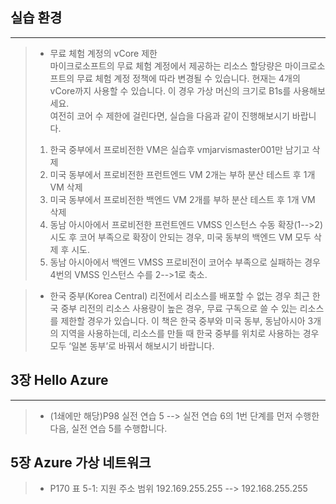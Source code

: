## 실습 환경
-----------
>+ 무료 체험 계정의 vCore 제한  
마이크로소프트의 무료 체험 계정에서 제공하는 리소스 할당량은 마이크로소프트의 무료 체험 계정 정책에 따라 변경될 수 있습니다.
현재는 4개의 vCore까지 사용할 수 있습니다. 이 경우 가상 머신의 크기로 B1s를 사용해보세요.  
여전히 코어 수 제한에 걸린다면, 실습을 다음과 같이 진행해보시기 바랍니다.  
>1. 한국 중부에서 프로비전한 VM은 실습후 vmjarvismaster001만 남기고 삭제
>2. 미국 동부에서 프로비전한 프런트엔드 VM 2개는 부하 분산 테스트 후 1개 VM 삭제
>3. 미국 동부에서 프로비전한 백엔드 VM 2개를 부하 분산 테스트 후 1개 VM 삭제
>4. 동남 아시아에서 프로비전한 프런트엔드 VMSS 인스턴스 수동 확장(1-->2) 시도 후 코어 부족으로 확장이 안되는 경우, 미국 동부의 백엔드 VM 모두 삭제 후 시도.
>5. 동남 아시아에서 백엔드 VMSS 프로비전이 코어수 부족으로 실패하는 경우 4번의 VMSS 인스턴스 수를 2-->1로 축소.

>+ 한국 중부(Korea Central) 리전에서 리소스를 배포할 수 없는 경우 
최근 한국 중부 리전의 리소스 사용량이 높은 경우, 무료 구독으로 쓸 수 있는 리소스를 제한할 경우가 있습니다.
이 책은 한국 중부와 미국 동부, 동남아시아 3개의 지역을 사용하는데, 리소스를 만들 때 한국 중부를 위치로 사용하는 경우 모두 ‘일본 동부’로 바꿔서 해보시기 바랍니다.

## 3장 Hello Azure
-----------
>+ (1쇄에만 해당)P98 실전 연습 5 --> 실전 연습 6의 1번 단계를 먼저 수행한 다음, 실전 연습 5를 수행합니다.  

## 5장 Azure 가상 네트워크
>+ P170 표 5-1: 지원 주소 범위 192.169.255.255 --> 192.168.255.255
